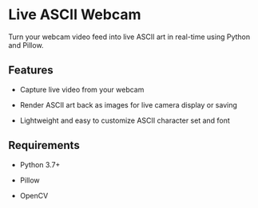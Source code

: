 # Live ASCII Webcam
Turn your webcam video feed into live ASCII art in real-time using Python and Pillow.

## Features
- Capture live video from your webcam

- Render ASCII art back as images for live camera display or saving

- Lightweight and easy to customize ASCII character set and font

## Requirements
- Python 3.7+

- Pillow

- OpenCV

